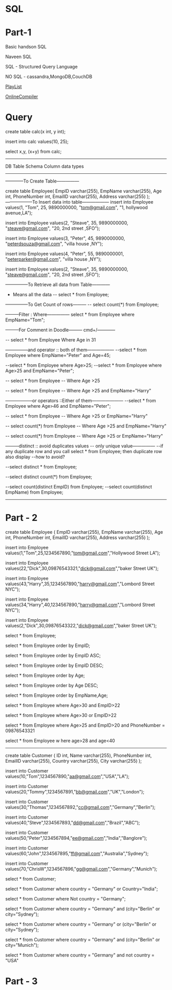 # SQL

# Part-1
Basic handson SQL

Naveen SQL

SQL - Structured Query Language

NO SQL - cassandra,MongoDB,CouchDB

[PlayList](https://www.youtube.com/playlist?list=PLFGoYjJG_fqqZy9yuDVIO-2AppE60B4AS)

[OnlineCompiler](https://www.jdoodle.com/)

# Query

create table calc(x int, y int);

insert into calc values(10, 25);

select x,y, (x+y) from calc;
__________________________________________________

DB Table Schema
Column data types
__________________________________________________

————To Create Table—————

create table Employee(
    EmpID varchar(255),
    EmpName varchar(255),
    Age int,
    PhoneNumber int,
    EmailID varchar(255),
    Address varchar(255)
);
——————To Insert data into table——————
insert into Employee values(1, "Tom", 25, 9890000000, "tom@gmail.com", "1, hollywood avenue,LA");

insert into Employee values(2, "Steave", 35, 9890000000, "steave@gmail.com", "20, 2nd street ,SFO");

insert into Employee values(3, "Peter", 45, 9890000000, "peterdsouza@gmail.com", "villa house ,NY");

insert into Employee values(4, "Peter", 55, 9890000001, "peterparker@gmail.com", "villa house ,NY");

insert into Employee values(2, "Steave", 35, 9890000000, "steave@gmail.com", "20, 2nd street ,SFO");

—————To Retrieve all data from Table————

* Means all the data
-- select * from Employee;

—————To Get Count of rows———
-- select count(*) from Employee;

———Filter : Where—————
select * from Employee where EmpName="Tom";

———For Comment in Doodle——— cmd+/————

-- select  * from Employee Where Age in 31

—————and operator :: both of them——————
--select * from Employee where EmpName="Peter" and Age=45;

--select * from Employee where Age>25;
--select * from Employee where Age>25 and EmpName="Peter";

-- select * from Employee
-- Where Age >25

-- select * from Employee
-- Where Age >25 and EmpName="Harry"

——————or operators ::Either of them———————
--select * from Employee where Age>46 and EmpName="Peter";

-- select * from Employee
-- Where Age >25 or EmpName="Harry"

-- select count(*) from Employee
-- Where Age >25 and EmpName="Harry"

-- select count(*) from Employee
-- Where Age >25 or EmpName="Harry"


———distinct :: avoid duplicates values -- only unique value—————
--if any duplicate row and you call select * from Employee; then duplicate row also display
--how to avoid?

--select distinct * from Employee;

--select distinct count(*) from Employee;

--select count(distinct EmpID) from Employee;
--select count(distinct EmpName) from Employee;

-----
# Part - 2

create table Employee (
    EmpID varchar(255),
    EmpName varchar(255),
    Age int,
    PhoneNumber int,
    EmailID varchar(255),
    Address varchar(255)
);

insert into Employee values(1,"Tom",25,1234567890,"tom@gmail.com","Hollywood Street LA");

insert into Employee values(22,"Dick",30,09876543321,"dick@gmail.com","baker Street UK");

insert into Employee values(43,"Harry",35,1234567890,"harry@gmail.com","Lombord Street NYC");

insert into Employee values(34,"Harry",40,1234567890,"harry@gmail.com","Lombord Street NYC");

insert into Employee values(2,"Dick",30,09876543322,"dick@gmail.com","baker Street UK");

select * from Employee;

select * from Employee order by EmpID;

select * from Employee order by EmpID ASC;

select * from Employee order by EmpID DESC;

select * from Employee order by Age;

select * from Employee order by Age DESC;

select * from Employee order by EmpName,Age;

select * from Employee where Age>30 and EmpID>22

select * from Employee where Age>30 or EmpID>22

select * from Employee where Age>25 and EmpID>20 and PhoneNumber = 09876543321

select * from Employee w  here age>28 and age<40
____
create table Customer (
    ID int,
    Name varchar(255),
    PhoneNumber int,
    EmailID varchar(255),
    Country varchar(255),
    City varchar(255)
);

insert into Customer values(10,"Tom",1234567890,"aa@gmail.com","USA","LA");

insert into Customer values(20,"Tommy",1234567891,"bb@gmail.com","UK","London");

insert into Customer values(30,"Thomas",1234567892,"cc@gmail.com","Germany","Berlin");

insert into Customer values(40,"Steve",1234567893,"dd@gmail.com","Brazil","ABC");

insert into Customer values(50,"Peter",1234567894,"ee@gmail.com","India","Banglore");

insert into Customer values(60,"John",1234567895,"ff@gmail.com","Australia","Sydney");

insert into Customer values(70,"ChrisW",1234567896,"gg@gmail.com","Germany","Munich");

select * from Customer;

select * from Customer where country = "Germany" or Country="India";

select * from Customer where Not country = "Germany";

select * from Customer where country = "Germany" and (city="Berlin" or city="Sydney");

select * from Customer where country = "Germany" or (city="Berlin" or city="Sydney");

select * from Customer where country = "Germany" and (city="Berlin" or city="Munich");

select * from Customer where country = "Germany" and not country = "USA"
 
# Part - 3
